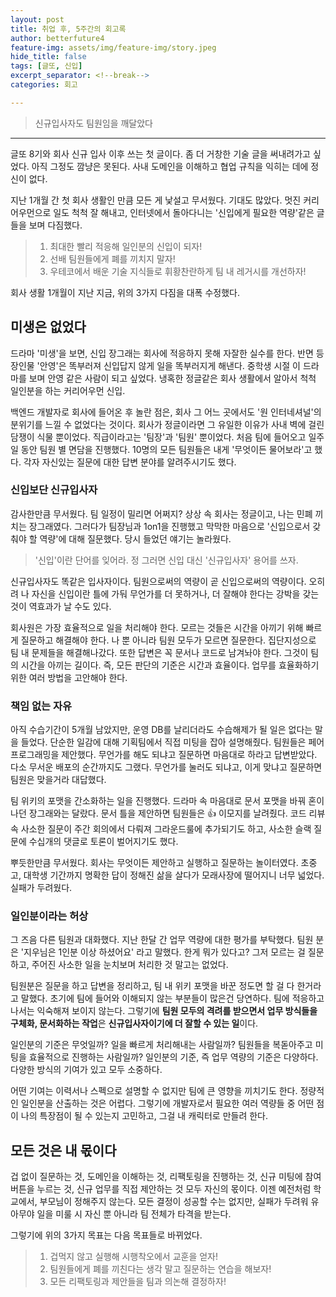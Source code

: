 ```yaml
---
layout: post
title: 취업 후, 5주간의 회고록
author: betterfuture4
feature-img: assets/img/feature-img/story.jpeg
hide_title: false
tags: [글또, 신입]
excerpt_separator: <!--break-->
categories: 회고

---
```


> 신규입사자도 팀원임을 깨달았다

<!--break-->

----

글또 8기와 회사 신규 입사 이후 쓰는 첫 글이다. 좀 더 거창한 기술 글을 써내려가고 싶었다. 아직 그정도 깜냥은 못된다. 사내 도메인을 이해하고 협업 규칙을 익히는 데에 정신이 없다.

지난 1개월 간 첫 회사 생활인 만큼 모든 게 낯설고 무서웠다. 기대도 많았다. 멋진 커리어우먼으로 일도 척척 잘 해내고, 인터넷에서 돌아다니는 '신입에게 필요한 역량'같은 글들을 보며 다짐했다. 

> 1. 최대한 빨리 적응해 일인분의 신입이 되자!
> 2. 선배 팀원들에게 폐를 끼치지 말자!
> 3. 우테코에서 배운 기술 지식들로 휘황찬란하게 팀 내 레거시를 개선하자!

회사 생활 1개월이 지난 지금, 위의 3가지 다짐을 대폭 수정했다.

<!--break-->

## 미생은 없었다

드라마 '미생'을 보면, 신입 장그래는 회사에 적응하지 못해 자잘한 실수를 한다. 반면 등장인물 '안영'은 똑부러져 신입답지 않게 일을 똑부러지게 해낸다. 중학생 시절 이 드라마를 보며 안영 같은 사람이 되고 싶었다. 냉혹한 정글같은 회사 생활에서 알아서 척척 일인분을 하는 커리어우먼 신입.

백엔드 개발자로 회사에 들어온 후 놀란 점은, 회사 그 어느 곳에서도 '원 인터네셔널'의 분위기를 느낄 수 없었다는 것이다. 회사가 정글이라면 그 유일한 이유가 사내 벽에 걸린 담쟁이 식물 뿐이었다. 직급이라고는 '팀장'과 '팀원' 뿐이었다. 처음 팀에 들어오고 일주일 동안 팀원 별 면담을 진행했다. 10명의 모든 팀원들은 내게 '무엇이든 물어보라'고 했다. 각자 자신있는 질문에 대한 답변 분야를 알려주시기도 했다.





### 신입보단 신규입사자

감사한만큼 무서웠다. 팀 일정이 밀리면 어쩌지? 상상 속 회사는 정글이고, 나는 민폐 끼치는 장그래였다. 그러다가 팀장님과 1on1을 진행했고 막막한 마음으로 '신입으로서 갖춰야 할 역량'에 대해 질문했다. 당시 들었던 얘기는 놀라웠다.

> '신입'이란 단어를 잊어라. 정 그러면 신입 대신 '신규입사자' 용어를 쓰자.

신규입사자도 똑같은 입사자이다. 팀원으로써의 역량이 곧 신입으로써의 역량이다. 오히려 나 자신을 신입이란 틀에 가둬 무언가를 더 못하거나, 더 잘해야 한다는 강박을 갖는 것이 역효과가 날 수도 있다.

회사원은 가장 효율적으로 일을 처리해야 한다. 모르는 것들은 시간을 아끼기 위해 빠르게 질문하고 해결해야 한다. 나 뿐 아니라 팀원 모두가 모르면 질문한다. 집단지성으로 팀 내 문제들을 해결해나갔다. 또한 답변은 꼭 문서나 코드로 남겨놔야 한다. 그것이 팀의 시간을 아끼는 길이다. 즉, 모든 판단의 기준은 시간과 효율이다. 업무를 효율화하기 위한 여러 방법을 고안해야 한다. 

<!--break-->

### 책임 없는 자유

아직 수습기간이 5개월 남았지만, 운영 DB를 날리더라도 수습해제가 될 일은 없다는 말을 들었다. 단순한 일감에 대해 기획팀에서 직접 미팅을 잡아 설명해줬다. 팀원들은 페어프로그래밍을 제안했다. 무언가를 해도 되냐고 질문하면 마음대로 하라고 답변받았다. 다소 무서운 배포의 순간까지도 그랬다. 무언가를 눌러도 되냐고, 이게 맞냐고 질문하면 팀원은 맞을거라 대답했다.

팀 위키의 포맷을 간소화하는 일을 진행했다. 드라마 속 마음대로 문서 포맷을 바꿔 혼이 나던 장그래와는 달랐다. 문서 틀을 제안하면 팀원들은 👍 이모지를 날려줬다. 코드 리뷰 속 사소한 질문이 주간 회의에서 다뤄져 그라운드룰에 추가되기도 하고, 사소한 슬랙 질문에 수십개의 댓글로 토론이 벌어지기도 했다. 

뿌듯한만큼 무서웠다. 회사는 무엇이든 제안하고 실행하고 질문하는 놀이터였다. 초중고, 대학생 기간까지 명확한 답이 정해진 삶을 살다가 모래사장에 떨어지니 너무 넓었다. 실패가 두려웠다.

<!--break-->

### 일인분이라는 허상

그 즈음 다른 팀원과 대화했다. 지난 한달 간 업무 역량에 대한 평가를 부탁했다. 팀원 분은 '지우님은 1인분 이상 하셨어요' 라고 말했다. 한게 뭐가 있다고? 그저 모르는 걸 질문하고, 주어진 사소한 일을 눈치보며 처리한 것 말고는 없었다. 

팀원분은 질문을 하고 답변을 정리하고, 팀 내 위키 포맷을 바꾼 정도면 할 걸 다 한거라고 말했다. 초기에 팀에 들어와 이해되지 않는 부분들이 많은건 당연하다. 팀에 적응하고 나서는 익숙해져 보이지 않는다. 그렇기에 **팀원 모두의 격려를 받으면서 업무 방식들을 구체화, 문서화하는 작업**은 **신규입사자이기에 더 잘할 수 있는 일**이다.

일인분의 기준은 무엇일까? 일을 빠르게 처리해내는 사람일까? 팀원들을 복돋아주고 미팅을 효율적으로 진행하는 사람일까? 일인분의 기준, 즉 업무 역량의 기준은 다양하다. 다양한 방식의 기여가 있고 모두 소중하다. 

어떤 기여는 이력서나 스펙으로 설명할 수 없지만 팀에 큰 영향을 끼치기도 한다. 정량적인 일인분을 산출하는 것은 어렵다. 그렇기에 개발자로서 필요한 여러 역량들 중 어떤 점이 나의 특장점이 될 수 있는지 고민하고, 그걸 내 캐릭터로 만들려 한다.

<!--break-->

## 모든 것은 내 몫이다

겁 없이 질문하는 것, 도메인을 이해하는 것, 리팩토링을 진행하는 것, 신규 미팅에 참여 버튼을 누르는 것, 신규 업무를 직접 제안하는 것 모두 자신의 몫이다. 이젠 예전처럼 학교에서, 부모님이 정해주지 않는다. 모든 결정이 성공할 수는 없지만, 실패가 두려워 유아무야 일을 미룰 시 자신 뿐 아니라 팀 전체가 타격을 받는다.

그렇기에 위의 3가지 목표는 다음 목표들로 바뀌었다.

> 1. 겁먹지 않고 실행해 시행착오에서 교훈을 얻자!
> 2. 팀원들에게 폐를 끼친다는 생각 말고 질문하는 연습을 해보자!
> 3. 모든 리팩토링과 제안들을 팀과 의논해 결정하자!

<!--break-->




